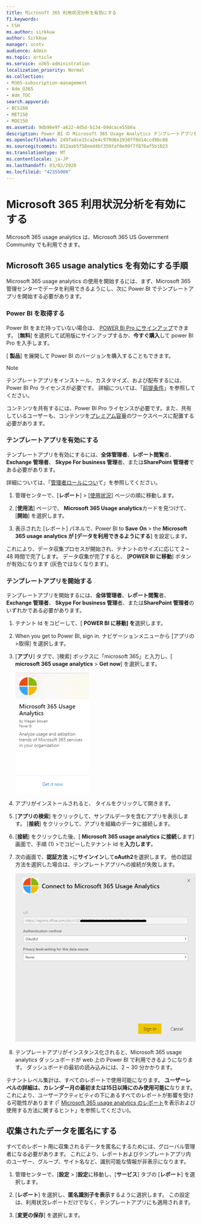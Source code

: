 ```yaml
---
title: Microsoft 365 利用状況分析を有効にする
f1.keywords:
- CSH
ms.author: sirkkuw
author: Sirkkuw
manager: scotv
audience: Admin
ms.topic: article
ms.service: o365-administration
localization_priority: Normal
ms.collection:
- M365-subscription-management
- Adm_O365
- Adm_TOC
search.appverid:
- BCS160
- MET150
- MOE150
ms.assetid: 9db96e9f-a622-4d5d-b134-09dcace55b6a
description: Power BI の Microsoft 365 Usage Analytics テンプレートアプリを使用して、テナントのデータの収集を開始する方法について説明します。
ms.openlocfilehash: 249fadce15ca2e4c979d6e1930ff0d14ccd9bc08
ms.sourcegitcommit: 812aab5f58eed4bf359faf0e99f7f876af5b1023
ms.translationtype: MT
ms.contentlocale: ja-JP
ms.lasthandoff: 03/02/2020
ms.locfileid: "42355008"
---
```

# <a name="enable-microsoft-365-usage-analytics"></a>Microsoft 365 利用状況分析を有効にする

Microsoft 365 usage analytics は、Microsoft 365 US Government Community でも利用できます。
  
## <a name="steps-to-enable-microsoft-365-usage-analytics"></a>Microsoft 365 usage analytics を有効にする手順

Microsoft 365 usage analytics の使用を開始するには、まず、Microsoft 365 管理センターでデータを利用できるようにし、次に Power BI でテンプレートアプリを開始する必要があります。
  
### <a name="get-power-bi"></a>Power BI を取得する

Power BI をまだ持っていない場合は、 [POWER Bi Pro にサインアップ](https://go.microsoft.com/fwlink/p/?linkid=845347)できます。 [**無料**] を選択して試用版にサインアップするか、**今すぐ購入**して power BI Pro を入手します。
  
  
[ **製品**] を展開して Power BI のバージョンを購入することもできます。 

> [!NOTE]
> テンプレートアプリをインストール、カスタマイズ、および配布するには、Power BI Pro ライセンスが必要です。 詳細については、「[前提条件](https://docs.microsoft.com/power-bi/service-template-apps-install-distribute?source=docs#prerequisites)」を参照してください。

コンテンツを共有するには、Power BI Pro ライセンスが必要です。また、共有しているユーザーも、コンテンツを[プレミアム容量](https://docs.microsoft.com/power-bi/service-premium-what-is)のワークスペースに配置する必要があります。 
  
### <a name="enable-the-template-app"></a>テンプレートアプリを有効にする

テンプレートアプリを有効にするには、**全体管理者**、**レポート閲覧**者、 **Exchange 管理者**、 **Skype For business 管理**者、または**SharePoint 管理者**である必要があります。 
  
詳細については、「[管理者ロールについ](../add-users/about-admin-roles.md)て」を参照してください。 
  
1. 管理センターで、[**レポート**] \> [<a href="https://go.microsoft.com/fwlink/p/?linkid=2074756" target="_blank">使用状況</a>] ページの順に移動します。 
    
2. [**使用法**] ページで、 **Microsoft 365 Usage analytics**カードを見つけて、[**開始**] を選択します。
    
3. 表示された [レポート] パネルで、Power BI to **Save** **On** \> the **Microsoft 365 usage analytics が [データを利用できるようにする**] を設定します。 
  
これにより、データ収集プロセスが開始され、テナントのサイズに応じて 2 ~ 48 時間で完了します。 データ収集が完了すると、 **[POWER BI に移動**] ボタンが有効になります (灰色ではなくなります)。 
    
### <a name="initiate-the-template-app"></a>テンプレートアプリを開始する

テンプレートアプリを開始するには、**全体管理者**、**レポート閲覧**者、 **Exchange 管理者**、 **Skype For business 管理**者、または**SharePoint 管理者**のいずれかである必要があります。 
  
1. テナント Id をコピーして、[ **POWER BI に移動] を**選択します。
    
2.  When you get to Power BI, sign in. ナビゲーションメニューから [アプリの >取得] を選択します。    
  
3. [**アプリ**] タブで、[検索] ボックスに「microsoft 365」と入力し、[ **microsoft 365 usage analytics** \> **Get now**] を選択します。

    [![[今すぐ取得] を選択する](../../media/78102250-9874-4a32-8365-436f13560b52.png)](https://app.powerbi.com/groups/me/getapps/services/cia_microsoft365.microsoft-365-usage-analytics)
    
4.  アプリがインストールされると、 タイルをクリックして開きます。

5.  [**アプリの検索**] をクリックして、サンプルデータを含むアプリを表示します。 [**接続**] をクリックして、アプリを組織のデータに接続します。

6.  [**接続**] をクリックした後、[ **Microsoft 365 usage analytics に接続**します] 画面で、手順 (1) \>でコピーしたテナント Id を**入力します**。
    
7. 次の画面で、**認証方法** \>に**サインイン**して**oAuth2**を選択します。 他の認証方法を選択した場合は、テンプレートアプリへの接続が失敗します。
    
    ![Choose oAuth2 as authentication method](../../media/ac85a360-c278-4c60-8aa3-68f4828f1d96.png)
  
8. テンプレートアプリがインスタンス化されると、Microsoft 365 usage analytics ダッシュボードが web 上の Power BI で利用できるようになります。 ダッシュボードの最初の読み込みには、2 ~ 30 分かかります。
  
テナントレベル集計は、すべてのレポートで使用可能になります。 **ユーザーレベルの詳細は、カレンダー月の最初または15日以降にのみ使用可能に**なります。 これにより、ユーザーアクティビティの下にあるすべてのレポートが影響を受ける可能性があります (「 [Microsoft 365 usage analytics のレポート](navigate-and-utilize-reports.md)を表示および使用する方法に関するヒント」を参照してください)。
    
## <a name="make-the-collected-data-anonymous"></a>収集されたデータを匿名にする

すべてのレポート用に収集されるデータを匿名にするためには、グローバル管理者になる必要があります。 これにより、レポートおよびテンプレートアプリ内のユーザー、グループ、サイト名など、識別可能な情報が非表示になります。
  
1. 管理センターで、[**設定** \> ]**設定**に移動し、[**サービス**] タブの [**レポート**] を選択します。
    
2. [**レポート**] を選択し、**匿名識別子を表示**するように選択します。 この設定は、利用状況レポートだけでなく、テンプレートアプリにも適用されます。
  
3. [**変更の保存**] を選択します。
